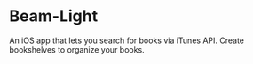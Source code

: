 Beam-Light
==========

An iOS app that lets you search for books via iTunes API. Create bookshelves to organize your books.
